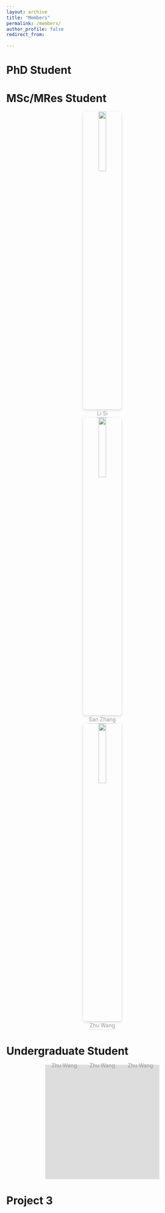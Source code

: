 ```yaml
---
layout: archive
title: "Members"
permalink: /members/
author_profile: false
redirect_from:

---
```



# PhD Student


# MSc/MRes Student

<center>
    <img style="border-radius: 0.3125em;
    box-shadow: 0 2px 4px 0 rgba(34,36,38,.12),0 2px 10px 0 rgba(34,36,38,.08);" 
    src="/site/images/my-research-area.drawio.png" width = "20%">
    <br>
    <div style="color:orange; border-bottom: 1px solid #d9d9d9;
    display: inline-block;
    color: #999;
    padding: 2px;">Li Si</div>
</center>
<center>
    <img style="border-radius: 0.3125em;
    box-shadow: 0 2px 4px 0 rgba(34,36,38,.12),0 2px 10px 0 rgba(34,36,38,.08);" 
    src="/site/images/my-research-area.drawio.png" width = "20%">
    <br>
    <div style="color:orange; border-bottom: 1px solid #d9d9d9;
    display: inline-block;
    color: #999;
    padding: 2px;">San Zhang</div>
</center>
<center>
    <img style="border-radius: 0.3125em;
    box-shadow: 0 2px 4px 0 rgba(34,36,38,.12),0 2px 10px 0 rgba(34,36,38,.08);" 
    src="/site/images/my-research-area.drawio.png" width = "20%">
    <br>
    <div style="color:orange; border-bottom: 1px solid #d9d9d9;
    display: inline-block;
    color: #999;
    padding: 2px;">Zhu Wang</div>
</center>

# Undergraduate Student

<html>
<head>
    <meta charset="UTF-8">
    <meta name="viewport"
          content="width=device-width, user-scalable=no, initial-scale=1.0, maximum-scale=1.0, minimum-scale=1.0">
    <meta http-equiv="X-UA-Compatible" content="ie=edge">
    <title>flex布局，子元素均分父级div</title>
    <style type="text/css">
    	.footer{width:300px;height:300px;margin:10px auto;background:#ddd}
    	.footer .items{width:100%;display:flex}
		.footer .items div{flex:1;height:0px;line-height:0px;text-align:center}
    </style>
</head>
<body>
	<div class="footer">
		<div class="items">
			<div style="background:grey"><center>
    			<img style="border-radius: 0.3125em;
   			box-shadow: 0 2px 4px 0 rgba(34,36,38,.12),0 2px 10px 0 rgba(34,36,38,.08);" 
   	 		src="/site/images/my-research-area.drawio.png" width = "90%">
   	 		<br>
    			<div style="color:grey; border-bottom: 1px solid #d9d9d9;
    			display: inline-block;
    			color: #999;
    			padding: 2px;">Zhu Wang</div>
			</center></div>
			<div style="background:grey"><center>
    			<img style="border-radius: 0.3125em;
   			box-shadow: 0 2px 4px 0 rgba(34,36,38,.12),0 2px 10px 0 rgba(34,36,38,.08);" 
   	 		src="/site/images/my-research-area.drawio.png" width = "90%">
   	 		<br>
    			<div style="color:orange; border-bottom: 1px solid #d9d9d9;
    			display: inline-block;
    			color: #999;
    			padding: 2px;">Zhu Wang</div>
			</center></div>
			<div style="background:orange"><center>
    			<img style="border-radius: 0.3125em;
   			box-shadow: 0 2px 4px 0 rgba(34,36,38,.12),0 2px 10px 0 rgba(34,36,38,.08);" 
   	 		src="/site/images/my-research-area.drawio.png" width = "90%">
   	 		<br>
    			<div style="color:orange; border-bottom: 1px solid #d9d9d9;
    			display: inline-block;
    			color: #999;
    			padding: 2px;">Zhu Wang</div>
			</center></div>
		</div>
	</div>
</body>
</html>

# Project 3
